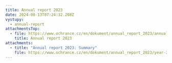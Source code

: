 ```yaml
---
title: Annual report 2023
date: 2024-08-13T07:24:32.208Z
vystupy:
  - annual-report
attachmentsTop:
  - file: https://www.ochrance.cz/en/dokument/annual_report_2023/annual_report_2023.pdf
    title: Annual report 2023
attachments:
  - title: "Annual report 2023: Summary"
    file: https://www.ochrance.cz/en/dokument/annual_report_2023/year-2023-summary.pdf
---
```

